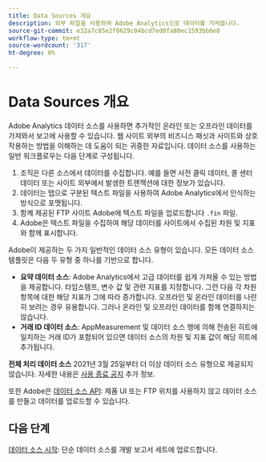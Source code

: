 ```yaml
---
title: Data Sources 개요
description: 외부 파일을 사용하여 Adobe Analytics으로 데이터를 가져옵니다.
source-git-commit: e32a7c85e2f0629c04bcd7ed0fa80ec1593bb6e8
workflow-type: tm+mt
source-wordcount: '317'
ht-degree: 0%

---
```


# Data Sources 개요

Adobe Analytics 데이터 소스를 사용하면 추가적인 온라인 또는 오프라인 데이터를 가져와서 보고에 사용할 수 있습니다. 웹 사이트 외부의 비즈니스 패싯과 사이트와 상호 작용하는 방법을 이해하는 데 도움이 되는 귀중한 자료입니다. 데이터 소스를 사용하는 일반 워크플로우는 다음 단계로 구성됩니다.

1. 조직은 다른 소스에서 데이터를 수집합니다. 예를 들면 사전 클릭 데이터, 콜 센터 데이터 또는 사이트 외부에서 발생한 트랜잭션에 대한 정보가 있습니다.
1. 데이터는 탭으로 구분된 텍스트 파일을 사용하여 Adobe Analytics에서 인식하는 방식으로 포맷됩니다.
1. 함께 제공된 FTP 사이트 Adobe에 텍스트 파일을 업로드합니다 `.fin` 파일.
1. Adobe은 텍스트 파일을 수집하여 해당 데이터를 사이트에서 수집된 차원 및 지표와 함께 표시합니다.

Adobe이 제공하는 두 가지 일반적인 데이터 소스 유형이 있습니다. 모든 데이터 소스 템플릿은 다음 두 유형 중 하나를 기반으로 합니다.

* **요약 데이터 소스**: Adobe Analytics에서 고급 데이터를 쉽게 가져올 수 있는 방법을 제공합니다. 타임스탬프, 변수 값 및 관련 지표를 지정합니다. 그런 다음 각 차원 항목에 대한 해당 지표가 그에 따라 증가합니다. 오프라인 및 온라인 데이터를 나란히 보려는 경우 유용합니다. 그러나 온라인 및 오프라인 데이터를 함께 연결하지는 않습니다.
* **거래 ID 데이터 소스**: AppMeasurement 및 데이터 소스 행에 의해 전송된 히트에 일치하는 거래 ID가 포함되어 있으면 데이터 소스의 차원 및 지표 값이 해당 히트에 추가됩니다.

**전체 처리 데이터 소스** 2021년 3월 25일부터 더 이상 데이터 소스 유형으로 제공되지 않습니다. 자세한 내용은 [사용 종료 공지](full-processing-eol.md) 추가 정보.

또한 Adobe은 [데이터 소스 API](https://developer.adobe.com/analytics-apis/docs/1.4/guides/data-sources/): 제품 UI 또는 FTP 위치를 사용하지 않고 데이터 소스를 만들고 데이터를 업로드할 수 있습니다.

## 다음 단계

[데이터 소스 시작](getting-started.md): 단순 데이터 소스를 개발 보고서 세트에 업로드합니다.
